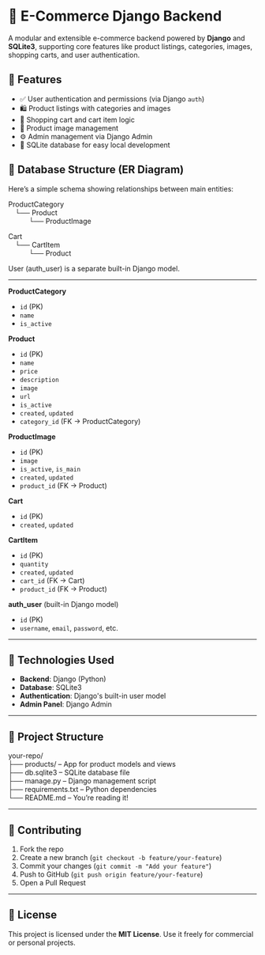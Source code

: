 # 🛒 E-Commerce Django Backend

A modular and extensible e-commerce backend powered by **Django** and **SQLite3**, supporting core features like product listings, categories, images, shopping carts, and user authentication.

## 📌 Features

- ✅ User authentication and permissions (via Django `auth`)
- 🛍️ Product listings with categories and images
- 🛒 Shopping cart and cart item logic
- 📸 Product image management
- ⚙️ Admin management via Django Admin
- 🧪 SQLite database for easy local development

## 🧱 Database Structure (ER Diagram)

Here’s a simple schema showing relationships between main entities:

ProductCategory  
 └── Product  
   └── ProductImage  

Cart  
 └── CartItem  
   └── Product  

User (auth_user) is a separate built-in Django model.

---

**ProductCategory**  
- `id` (PK)  
- `name`  
- `is_active`  

**Product**  
- `id` (PK)  
- `name`  
- `price`  
- `description`  
- `image`  
- `url`  
- `is_active`  
- `created`, `updated`  
- `category_id` (FK → ProductCategory)

**ProductImage**  
- `id` (PK)  
- `image`  
- `is_active`, `is_main`  
- `created`, `updated`  
- `product_id` (FK → Product)

**Cart**  
- `id` (PK)  
- `created`, `updated`

**CartItem**  
- `id` (PK)  
- `quantity`  
- `created`, `updated`  
- `cart_id` (FK → Cart)  
- `product_id` (FK → Product)

**auth_user** (built-in Django model)  
- `id` (PK)  
- `username`, `email`, `password`, etc.

---

## 🧰 Technologies Used

- **Backend**: Django (Python)
- **Database**: SQLite3
- **Authentication**: Django's built-in user model
- **Admin Panel**: Django Admin

---

## 📁 Project Structure

your-repo/  
├── products/ – App for product models and views  
├── db.sqlite3 – SQLite database file  
├── manage.py – Django management script  
├── requirements.txt – Python dependencies  
└── README.md – You’re reading it!

---

## 🤝 Contributing

1. Fork the repo  
2. Create a new branch (`git checkout -b feature/your-feature`)  
3. Commit your changes (`git commit -m "Add your feature"`)  
4. Push to GitHub (`git push origin feature/your-feature`)  
5. Open a Pull Request

---

## 📃 License

This project is licensed under the **MIT License**. Use it freely for commercial or personal projects.
